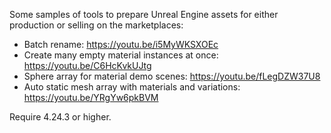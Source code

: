 Some samples of tools to prepare Unreal Engine assets for either production or selling on the marketplaces:
- Batch rename: https://youtu.be/i5MyWKSXOEc
- Create many empty material instances at once: https://youtu.be/C6HcKvkUJtg
- Sphere array for material demo scenes: https://youtu.be/fLegDZW37U8
- Auto static mesh array with materials and variations: https://youtu.be/YRgYw6pkBVM

Require 4.24.3 or higher.